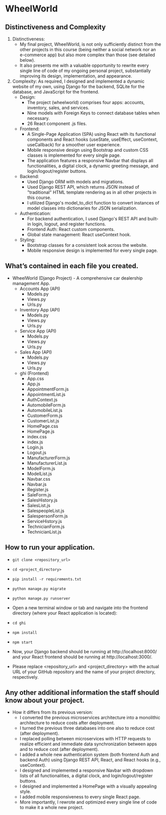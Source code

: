 # WheelWorld

## Distinctiveness and Complexity

1. Distinctiveness:
   - My final project, WheelWorld, is not only sufficiently distinct from the other projects in this course (being neither a social network nor an e-commerce app) but also more complex than those (see detailed below).
   - It also presents me with a valuable opportunity to rewrite every single line of code of my ongoing personal project, substantially improving its design, implementation, and appearance.
2. Complexity:
   As required, I designed and implemented a dynamic website of my own, using Django for the backend, SQLite for the database, and JavaScript for the frontend.
   - Design:
     - The project (wheelworld) comprises four apps: accounts, inventory, sales, and services.
     - Nine models with Foreign Keys to connect database tables when necessary.
     - 26 React component .js files.
   - Frontend:
     - A Single-Page Application (SPA) using React with its functional components and React hooks (useState, useEffect, useContext, useCallback) for a smoother user experience.
     - Mobile responsive design using Bootstrap and custom CSS classes is implemented for every single page.
     - The application features a responsive Navbar that displays all functionalities, a digital clock, a dynamic greeting message, and login/logout/register buttons. 
   - Backend:
     - Used Django ORM with models and migrations.
     - Used Django REST API, which returns JSON instead of "traditional" HTML template rendering as in all other projects in this course.
     - I utilized Django's model_to_dict function to convert instances of model classes into dictionaries for JSON serialization.
   - Authentication:
       - For backend authentication, I used Django's REST API and built-in login, logout, and register functions.
       - Frontend Auth: React custom components.
       - Global state management: React useContext hook.
   - Styling:
     - Bootstrap classes for a consistent look across the website.
     - Mobile responsive design is implemented for every single page.

## What’s contained in each file you created.

- WheelWorld (Django Project) - A comprehensive car dealership management App.
   - Accounts App (API)
     - Models.py
     - Views.py
     - Urls.py
   - Inventory App (API)
     - Models.py
     - Views.py
     - Urls.py
   - Service App (API)
     - Models.py
     - Views.py
     - Urls.py
   - Sales App (API)
     - Models.py
     - Views.py
     - Urls.py
   - ghi (Frontend) 
      - App.css
      - App.js
      - AppointmentForm.js
      - AppointmentList.js
      - AuthContext.js
      - AutomobileForm.js
      - AutomobileList.js
      - CustomerForm.js
      - CustomerList.js
      - HomePage.css
      - HomePage.js
      - index.css
      - index.js
      - Login.js
      - Logout.js
      - ManufacturerForm.js
      - ManufacturerList.js
      - ModelForm.js
      - ModelList.js
      - Navbar.css
      - Navbar.js
      - Register.js
      - SaleForm.js
      - SalesHistory.js
      - SalesList.js
      - SalespeopleList.js
      - SalespersonForm.js
      - ServiceHistory.js
      - TechnicianForm.js
      - TechnicianList.js

## How to run your application.
- `git clone <repository_url>`
- `cd <project_directory>`
- `pip install -r requirements.txt`
- `python manage.py migrate`
- `python manage.py runserver`
- Open a new terminal window or tab and navigate into the frontend directory (where your React application is located):
- `cd ghi`
- `npm install`
- `npm start`

- Now, your Django backend should be running at http://localhost:8000/ and your React frontend should be running at http://localhost:3000/.

- Please replace <repository_url> and <project_directory> with the actual URL of your GitHub repository and the name of your project directory, respectively.

## Any other additional information the staff should know about your project.

 - How it differs from its previous version:
   - I converted the previous microservices architecture into a monolithic architecture to reduce costs after deployment.
   - I turned the previous three databases into one also to reduce cost (after deployment).
   - I replaced polling between microservices with HTTP requests to realize efficient and immediate data synchronization between apps and to reduce cost (after deployment).
   - I added a whole new authentication system (both frontend Auth and backend Auth) using Django REST API, React, and React hooks (e.g., useContext).
   - I designed and implemented a responsive Navbar with dropdown lists of all functionalities, a digital clock, and login/logout/register buttons.
   - I designed and implemented a HomePage with a visually appealing style.
   - I added mobile responsiveness to every single React page.
   - More importantly, I rewrote and optimized every single line of code to make it a whole new project.
